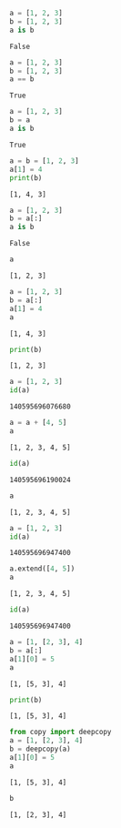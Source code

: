 

```python
a = [1, 2, 3]
b = [1, 2, 3]
a is b
```




    False




```python
a = [1, 2, 3]
b = [1, 2, 3]
a == b
```




    True




```python
a = [1, 2, 3]
b = a
a is b
```




    True




```python
a = b = [1, 2, 3]
a[1] = 4
print(b)
```

    [1, 4, 3]



```python
a = [1, 2, 3]
b = a[:]
a is b
```




    False




```python
a
```




    [1, 2, 3]




```python
a = [1, 2, 3]
b = a[:]
a[1] = 4
a
```




    [1, 4, 3]




```python
print(b)
```

    [1, 2, 3]



```python
a = [1, 2, 3]
id(a)
```




    140595696076680




```python
a = a + [4, 5]
a
```




    [1, 2, 3, 4, 5]




```python
id(a)
```




    140595696190024




```python
a
```




    [1, 2, 3, 4, 5]




```python
a = [1, 2, 3]
id(a)
```




    140595696947400




```python
a.extend([4, 5])
a
```




    [1, 2, 3, 4, 5]




```python
id(a)
```




    140595696947400




```python
a = [1, [2, 3], 4]
b = a[:]
a[1][0] = 5
a
```




    [1, [5, 3], 4]




```python
print(b)
```

    [1, [5, 3], 4]



```python
from copy import deepcopy
a = [1, [2, 3], 4]
b = deepcopy(a)
a[1][0] = 5
a
```




    [1, [5, 3], 4]




```python
b
```




    [1, [2, 3], 4]


